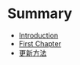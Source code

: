 # Summary

* [Introduction](README.md)
* [First Chapter](chapter1.md)
* [更新方法](geng-xin-fang-fa.md)

